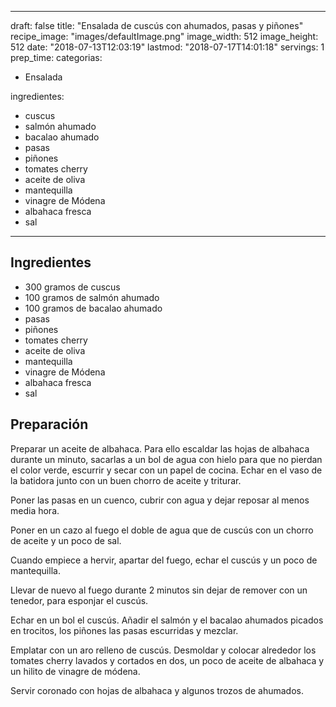 
---
draft: false
title: "Ensalada de cuscús con ahumados, pasas y piñones"
recipe_image: "images/defaultImage.png"
image_width: 512
image_height: 512
date: "2018-07-13T12:03:19"
lastmod: "2018-07-17T14:01:18"
servings: 1
prep_time: 
categorias:
  - Ensalada

ingredientes:
  - cuscus
  - salmón ahumado
  - bacalao ahumado
  - pasas
  - piñones
  - tomates cherry
  - aceite de oliva
  - mantequilla
  - vinagre de Módena
  - albahaca fresca
  - sal
---

## Ingredientes
- 300 gramos de cuscus
- 100 gramos de salmón ahumado
- 100 gramos de bacalao ahumado
- pasas
- piñones
- tomates cherry
- aceite de oliva
- mantequilla
- vinagre de Módena
- albahaca fresca
- sal

## Preparación
Preparar un aceite de albahaca. Para ello escaldar las hojas de albahaca durante un minuto, sacarlas a un bol de agua con hielo para que no pierdan el color verde, escurrir y secar con un papel de cocina. Echar en el vaso de la batidora junto con un buen chorro de aceite y triturar.

Poner las pasas en un cuenco, cubrir con agua y dejar reposar al menos media hora.

Poner en un cazo al fuego el doble de agua que de cuscús con un chorro de aceite y un poco de sal.

Cuando empiece a hervir, apartar del fuego, echar el cuscús y un poco de mantequilla.

Llevar de nuevo al fuego durante 2 minutos sin dejar de remover con un tenedor, para esponjar el cuscús.

Echar en un bol el cuscús. Añadir el salmón y el bacalao ahumados picados en trocitos, los piñones las pasas escurridas y mezclar.

Emplatar con un aro relleno de cuscús. Desmoldar y colocar alrededor los tomates cherry lavados y cortados en dos, un poco de aceite de albahaca y un hilito de vinagre de módena.

Servir coronado con hojas de albahaca y algunos trozos de ahumados.


